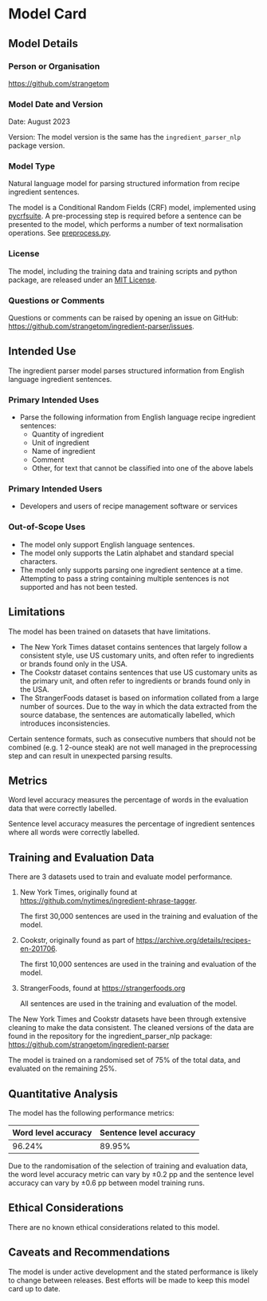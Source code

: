 # Model Card

## Model Details

### Person or Organisation

<https://github.com/strangetom>

### Model Date and Version

Date: August 2023

Version: The model version is the same has the `ingredient_parser_nlp` package version.

### Model Type

Natural language model for parsing structured information from recipe ingredient sentences.

The model is a Conditional Random Fields (CRF) model, implemented using [pycrfsuite](https://github.com/scrapinghub/python-crfsuite). A pre-processing step is required before a sentence can be presented to the model, which performs a number of text normalisation operations. See [preprocess.py](https://github.com/strangetom/ingredient-parser/blob/master/ingredient_parser/preprocess.py). 

### License

The model, including the training data and training scripts and python package, are released under an [MIT License](https://github.com/strangetom/ingredient-parser/blob/master/LICENSE).

### Questions or Comments

Questions or comments can be raised by opening an issue on GitHub: https://github.com/strangetom/ingredient-parser/issues.

## Intended Use

The ingredient parser model parses structured information from English language ingredient sentences.

### Primary Intended Uses

- Parse the following information from English language recipe ingredient sentences:
  - Quantity of ingredient
  - Unit of ingredient
  - Name of ingredient
  - Comment
  - Other, for text that cannot be classified into one of the above labels

### Primary Intended Users

- Developers and users of recipe management software or services

### Out-of-Scope Uses

- The model only support English language sentences.
- The model only supports the Latin alphabet and standard special characters.
- The model only supports parsing one ingredient sentence at a time. Attempting to pass a string containing multiple sentences is not supported and has not been tested.

## Limitations

The model has been trained on datasets that have limitations.

- The New York Times dataset contains sentences that largely follow a consistent style, use US customary units, and often refer to ingredients or brands found only in the USA.
- The Cookstr dataset contains sentences that use US customary units as the primary unit, and often refer to ingredients or brands found only in the USA.
- The StrangerFoods dataset is based on information collated from a large number of sources. Due to the way in which the data extracted from the source database, the sentences are automatically labelled, which introduces inconsistencies.

Certain sentence formats, such as consecutive numbers that should not be combined (e.g. 1 2-ounce steak) are not well managed in the preprocessing step and can result in unexpected parsing results.

## Metrics

Word level accuracy measures the percentage of words in the evaluation data that were correctly labelled.

Sentence level accuracy measures the percentage of ingredient sentences where all words were correctly labelled.

## Training and Evaluation Data

There are 3 datasets used to train and evaluate model performance.

1. New York Times, originally found at https://github.com/nytimes/ingredient-phrase-tagger.

   The first 30,000 sentences are used in the training and evaluation of the model.

2. Cookstr, originally found as part of https://archive.org/details/recipes-en-201706.

   The first 10,000 sentences are used in the training and evaluation of the model.

3. StrangerFoods, found at https://strangerfoods.org

   All sentences are used in the training and evaluation of the model.

The New York Times and Cookstr datasets have been through extensive cleaning to make the data consistent. The cleaned versions of the data are found in the repository for the ingredient_parser_nlp package: https://github.com/strangetom/ingredient-parser

The model is trained on a randomised set of 75% of the total data, and evaluated on the remaining 25%.

## Quantitative Analysis

The model has the following performance metrics:

| Word level accuracy | Sentence level accuracy |
| ------------------- | ----------------------- |
| 96.24%              | 89.95%                  |

Due to the randomisation of the selection of training and evaluation data, the word level accuracy metric can vary by ±0.2 pp and the sentence level accuracy can vary by ±0.6 pp between model training runs.

## Ethical Considerations

There are no known ethical considerations related to this model.

## Caveats and Recommendations

The model is under active development and the stated performance is likely to change between releases. Best efforts will be made to keep this model card up to date.